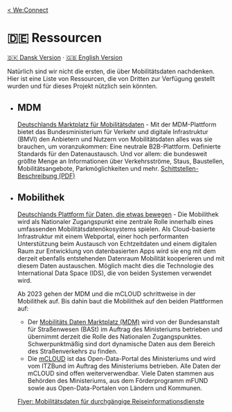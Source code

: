[< We:Connect](README-de.md)

# 🇩🇪 Ressourcen

[🇩🇰 Dansk Version](resources-da.md) · [🇬🇧 English Version](resources.md)

Natürlich sind wir nicht die ersten, die über Mobilitätsdaten nachdenken. Hier ist eine Liste von Ressourcen, die von
Dritten zur Verfügung gestellt wurden und für dieses Projekt nützlich sein könnten.

* ## MDM
  [Deutschlands Marktplatz für Mobilitätsdaten](https://www.mdm-portal.de) - Mit der MDM-Plattform
  bietet das Bundesministerium für Verkehr und digitale Infrastruktur (BMVI) den Anbietern und Nutzern von
  Mobilitätsdaten alles was sie brauchen, um voranzukommen: Eine neutrale B2B-Plattform. Definierte Standards für den
  Datenaustausch. Und vor allem: die bundesweit größte Menge an Informationen über Verkehrsströme, Staus,
  Baustellen, Mobilitätsangebote, Parkmöglichkeiten und mehr.
  [Schittstellen-Beschreibung (PDF)](docs/mdm-technische-schnittstellenbeschreibung-v2.8.0.pdf)

* ## Mobilithek
  [Deutschlands Plattform für Daten, die etwas bewegen](https://www.bmvi.de/SharedDocs/DE/Artikel/DG/mobilithek.html) -
  Die Mobilithek wird als Nationaler Zugangspunkt eine zentrale Rolle innerhalb eines umfassenden
  Mobilitätsdatenökosystems spielen. Als Cloud-basierte Infrastruktur mit einem Webportal, einer hoch performanten
  Unterstützung beim Austausch von Echtzeitdaten und einem digitalen Raum zur Entwicklung von datenbasierten Apps wird
  sie eng mit dem derzeit ebenfalls entstehenden Datenraum Mobilität kooperieren und mit diesem Daten austauschen.
  Möglich macht dies die Technologie des International Data Space (IDS), die von beiden Systemen verwendet wird.

  Ab 2023 gehen der MDM und die mCLOUD schrittweise in der Mobilithek auf. Bis dahin baut die Mobilithek auf den beiden
  Plattformen auf:

  * Der [Mobilitäts Daten Marktplatz (MDM)](https://www.mdm-portal.de/) wird von der Bundesanstalt für Straßenwesen (BASt) im Auftrag des Ministeriums betrieben und übernimmt derzeit die Rolle des Nationalen Zugangspunktes. Schwerpunktmäßig sind dort dynamische Daten aus dem Bereich des Straßenverkehrs zu finden.
  * Die [mCLOUD](https://www.mcloud.de/) ist das Open-Data-Portal des Ministeriums und wird vom ITZBund im Auftrag des Ministeriums betrieben. Alle Daten der mCLOUD sind offen weiterverwendbar. Viele Daten stammen aus Behörden des Ministeriums, aus dem Förderprogramm mFUND sowie aus Open-Data-Portalen von Ländern und Kommunen.

  [Flyer: Mobilitätsdaten für durchgängige Reiseinformationsdienste](docs/multimodale-reisefunktionen-flyer.pdf)
